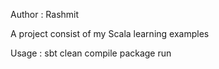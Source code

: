 Author : Rashmit

A project consist of my Scala learning examples

Usage : sbt clean compile package run